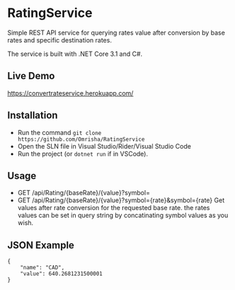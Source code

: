 ﻿# RatingService
Simple REST API service for querying rates value after conversion by base rates and specific destination rates.

The service is built with .NET Core 3.1 and C#.

## Live Demo
https://convertrateservice.herokuapp.com/

## Installation

- Run the command `git clone https://github.com/Omrisha/RatingService`
- Open the SLN file in Visual Studio/Rider/Visual Studio Code
- Run the project (or  `dotnet run` if in VSCode).  

## Usage

- GET /api/Rating/{baseRate}/{value}?symbol=
- GET /api/Rating/{baseRate}/{value}?symbol={rate}&symbol={rate}
 Get values after rate conversion for the requested base rate. the rates values can be set in query string by concatinating symbol values as you wish.

## JSON Example
```
{
    "name": "CAD",
    "value": 640.2681231500001
}
```
